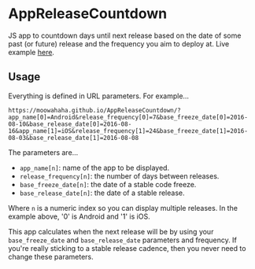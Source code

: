 # AppReleaseCountdown

JS app to countdown days until next release based on the date of some past (or future) release and the frequency you aim to deploy at. Live example [here](https://moowahaha.github.io/AppReleaseCountdown/?app_name[0]=Android&release_frequency[0]=7&base_freeze_date[0]=2016-08-10&base_release_date[0]=2016-08-16&app_name[1]=iOS&release_frequency[1]=24&base_freeze_date[1]=2016-08-03&base_release_date[1]=2016-08-08).

## Usage

Everything is defined in URL parameters. For example...

 `https://moowahaha.github.io/AppReleaseCountdown/?app_name[0]=Android&release_frequency[0]=7&base_freeze_date[0]=2016-08-10&base_release_date[0]=2016-08-16&app_name[1]=iOS&release_frequency[1]=24&base_freeze_date[1]=2016-08-03&base_release_date[1]=2016-08-08`

The parameters are...
 * `app_name[n]`: name of the app to be displayed.
 * `release_frequency[n]`: the number of days between releases.
 * `base_freeze_date[n]`: the date of a stable code freeze.
 * `base_release_date[n]`: the date of a stable release. 

Where `n` is a numeric index so you can display multiple releases. In the example above, '0' is Android and '1' is iOS.

This app calculates when the next release will be by using your `base_freeze_date` and `base_release_date` parameters and frequency. If you're really sticking to a stable release cadence, then you never need to change these parameters.